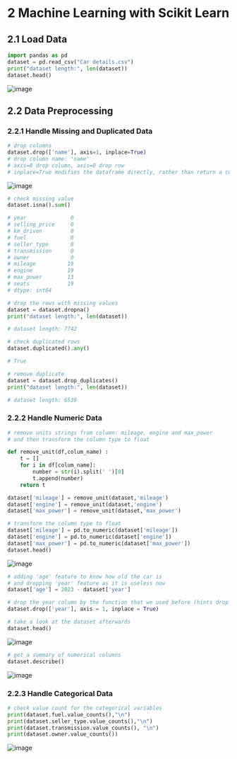# 2 Machine Learning with Scikit Learn

## 2.1 Load Data
```py
import pandas as pd
dataset = pd.read_csv("Car details.csv")
print("dataset length:", len(dataset))
dataset.head()
```
![image](https://github.com/JefoGao/Resource_Machine_Learning_in_Python/assets/19381768/2f7c0c4c-2b58-42b7-b042-996e6aeafe38)

## 2.2 Data Preprocessing
### 2.2.1 Handle Missing and Duplicated Data
```py
# drop columns
dataset.drop(['name'], axis=1, inplace=True)
# drop column name: 'name'
# axis=0 drop column, axis=0 drop row
# inplace=True modifies the dataframe directly, rather than return a copied one
```
![image](https://github.com/JefoGao/Resource_Machine_Learning_in_Python/assets/19381768/a7f27eab-2079-4c79-a71c-480ccf0e6426)

```py
# check missing value
dataset.isna().sum()

# year              0
# selling_price     0
# km_driven         0
# fuel              0
# seller_type       0
# transmission      0
# owner             0
# mileage          19
# engine           19
# max_power        13
# seats            19
# dtype: int64
```
```py
# drop the rows with missing values
dataset = dataset.dropna()
print("dataset length:", len(dataset))

# dataset length: 7742
```
```py
# check duplicated rows
dataset.duplicated().any()

# True
```
```py
# remove duplicate
dataset = dataset.drop_duplicates()
print("dataset length:", len(dataset))

# dataset length: 6539
```
### 2.2.2 Handle Numeric Data
```py
# remove units strings from column: mileage, engine and max_power
# and then transform the column type to float

def remove_unit(df,colum_name) :
    t = []
    for i in df[colum_name]:
        number = str(i).split(' ')[0]
        t.append(number)
    return t

dataset['mileage'] = remove_unit(dataset,'mileage')
dataset['engine'] = remove_unit(dataset,'engine')
dataset['max_power'] = remove_unit(dataset,'max_power')

# transform the column type to float
dataset['mileage'] = pd.to_numeric(dataset['mileage'])
dataset['engine'] = pd.to_numeric(dataset['engine'])
dataset['max_power'] = pd.to_numeric(dataset['max_power'])
dataset.head()
```
![image](https://github.com/JefoGao/Resource_Machine_Learning_in_Python/assets/19381768/a60c50f7-2a74-4240-a2c1-cca5a884d20f)
```py
# adding 'age' feature to know how old the car is
# and dropping 'year' feature as it is useless now
dataset['age'] = 2023 - dataset['year']

# drop the year column by the function that we used before (hints drop function)
dataset.drop(['year'], axis = 1, inplace = True)

# take a look at the dataset afterwards
dataset.head()
```
![image](https://github.com/JefoGao/Resource_Machine_Learning_in_Python/assets/19381768/39d04be2-6d6a-4b99-90c8-bc597728ec4f)
```py
# get a summary of numerical columns
dataset.describe()
```
![image](https://github.com/JefoGao/Resource_Machine_Learning_in_Python/assets/19381768/dfdc61a0-525b-4290-9085-630d55eeffb0)
### 2.2.3 Handle Categorical Data
```py
# check value count for the categorical variables
print(dataset.fuel.value_counts(),"\n")
print(dataset.seller_type.value_counts(),"\n")
print(dataset.transmission.value_counts(), "\n")
print(dataset.owner.value_counts())
```
![image](https://github.com/JefoGao/Resource_Machine_Learning_in_Python/assets/19381768/b56d85f3-d985-4771-916a-618108560746)

